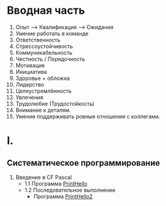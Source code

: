 # Вводная часть

1. Опыт --> Квалификация --> Ожидания 
2. Умение работать в команде
3. Ответственность
4. Стрессоустойчивость
5. Коммуникабельность
6. Честность / Порядочность
7. Мотивация
8. Инициатива
9. Здоровье + обложка
10. Лидерство
11. Целеустремлённость
12. Увлечения
13. Трудолюбие (Трудостойкость)
14. Внимание к деталям.
15. Умение поддерживать ровные отношения с коллегами.

# I. 
## Систематическое программирование

1. Введение в CF Pascal
    + 1.1 Программа [PrintHello](Education_Lection/printhello.pas) 
    + 1.2 Последовательное выполнение
        + Программа [PrintHello2](printhello2.pas)

